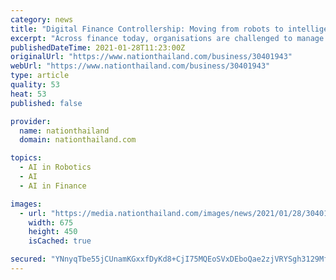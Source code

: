 ```yaml
---
category: news
title: "Digital Finance Controllership: Moving from robots to intelligent automation"
excerpt: "Across finance today, organisations are challenged to manage large volumes of structured and unstructured data coming from disparate systems. As the global economy evolves rapidly to recover from the prolonged impact of Covid-19,"
publishedDateTime: 2021-01-28T11:23:00Z
originalUrl: "https://www.nationthailand.com/business/30401943"
webUrl: "https://www.nationthailand.com/business/30401943"
type: article
quality: 53
heat: 53
published: false

provider:
  name: nationthailand
  domain: nationthailand.com

topics:
  - AI in Robotics
  - AI
  - AI in Finance

images:
  - url: "https://media.nationthailand.com/images/news/2021/01/28/30401943/800_3628fbb38d9783b.jpg?v=1611832951"
    width: 675
    height: 450
    isCached: true

secured: "YNnyqTbe55jCUnamKGxxfDyKd8+CjI75MQEoSVxDEboQae2zjVRYSgh3129MfF6fH1qYJxYWdcl1gkZixidWhbsaij8SgMM9EL9N7Yt8K9bXhCHmBrqhM19AAhUtxXTRlcAQIldcmIR0noeba4X/UlxT/4SQjWeXR2r3StZ07fZkQWLN1551Sii5lhhedrJ/rJCyOBut185Z/Md5aKefznEETDc41UOdBfbyRlbEZCtSBtPCxFVvX3n7SW1FyAM4O0EPdYA3P2RzHSjh/5vOjnxgQUk5ZsJ+zNbAyEX+9wofivPWFdWvvWg54q91bIB1AfaADdd3TRb7Z2o3cYe97fF5gvZg7Q/yo4ZT6qRjAuM=;3DrG666e5oglH7a9Rk+4HA=="
---
```


